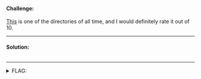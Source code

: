 #### Challenge:

[This](https://directory.web.actf.co/) is one of the directories of all time, and I would definitely rate it out of 10.


---

#### Solution:

```
```

---

<details><summary>FLAG:</summary>

```
actf{y0u_f0und_me_b51d0cde76739fa3}
```

</details>
<br/>
